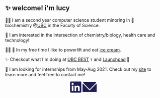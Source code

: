 ## ✨ welcome! i'm lucy 
👩‍💻 I am a second year computer science student minoring in 🧬 biochemistry @[UBC](https://ubc.ca) in the Faculty of Science. 

🤗 I am interested in the intersection of chemistry/biology, health care and technology! 

🏋️‍♀️ 🍦 In my free time I like to powerlift and eat [ice cream](https://www.madebymarcus.ca/). 

✨ Checkout what I'm doing at [UBC BEST](https://github.com/UBC-BEST) ⚕️ and [Launchpad](https://github.com/orgs/ubclaunchpad/teams/analytics) 🚀

💼 I am looking for internships from May-Aug 2021. Check out my [site](https://haolucy.tech/) to learn more and feel free to contact me!

<p align="center">
	<a href="https://linkedin.com/in/lucy-hao"><img src="LinkedInDark.svg"></a>
	<a href="mailto:hao.lucyy@gmail.com"><img src="EmailDark.svg"></a>
</p>

<!-- - developer @ [Launchpad](https://ubclaunchpad.com/) 🚀 -->
<!-- - outreach team @[Starhacks](https://www.starhacks.tech/) 🌟 -->



